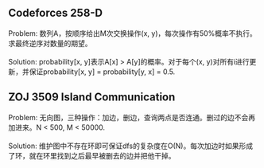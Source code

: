 ## Codeforces 258-D

Problem: 数列A，按顺序给出M次交换操作(x, y)，每次操作有50%概率不执行。求最终逆序对数量的期望。<br></br>
Solution: probability[x, y]表示A[x] > A[y]的概率。对于每个(x, y)对所有i进行更新，并保证probability[x, y] = probability[y, x] = 0.5.

## ZOJ 3509 Island Communication

Problem: 无向图，三种操作：加边，删边，查询两点是否连通。删过的边不会再加进来。N < 500, M < 50000. <br></br>
Solution: 维护图中不存在环即可保证dfs的复杂度在O(N)。每次加边时如果形成了环，就在环里找到之后最早被删去的边并把他干掉。
